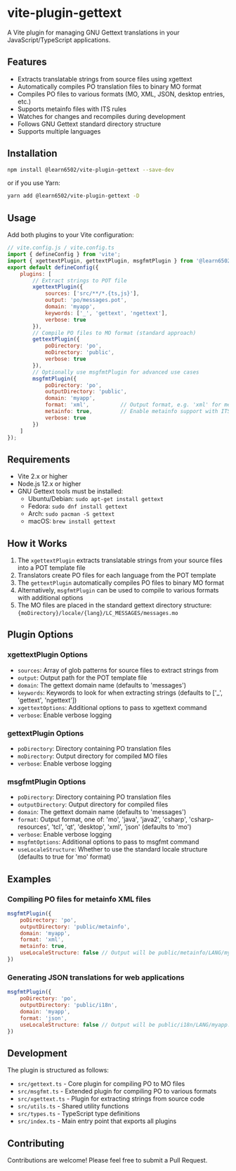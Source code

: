 # vite-plugin-gettext

A Vite plugin for managing GNU Gettext translations in your JavaScript/TypeScript applications.

## Features

- Extracts translatable strings from source files using xgettext
- Automatically compiles PO translation files to binary MO format
- Compiles PO files to various formats (MO, XML, JSON, desktop entries, etc.)
- Supports metainfo files with ITS rules
- Watches for changes and recompiles during development
- Follows GNU Gettext standard directory structure
- Supports multiple languages

## Installation

```bash
npm install @learn6502/vite-plugin-gettext --save-dev
```

or if you use Yarn:

```bash
yarn add @learn6502/vite-plugin-gettext -D
```

## Usage

Add both plugins to your Vite configuration:

```javascript
// vite.config.js / vite.config.ts
import { defineConfig } from 'vite';
import { xgettextPlugin, gettextPlugin, msgfmtPlugin } from '@learn6502/vite-plugin-gettext';
export default defineConfig({
    plugins: [
        // Extract strings to POT file
        xgettextPlugin({
            sources: ['src/**/*.{ts,js}'],
            output: 'po/messages.pot',
            domain: 'myapp',
            keywords: ['_', 'gettext', 'ngettext'],
            verbose: true
        }),
        // Compile PO files to MO format (standard approach)
        gettextPlugin({
            poDirectory: 'po',
            moDirectory: 'public',
            verbose: true
        }),
        // Optionally use msgfmtPlugin for advanced use cases
        msgfmtPlugin({
            poDirectory: 'po',
            outputDirectory: 'public',
            domain: 'myapp',
            format: 'xml',          // Output format, e.g. 'xml' for metainfo
            metainfo: true,         // Enable metainfo support with ITS rules
            verbose: true
        })
    ]
});
```

## Requirements

- Vite 2.x or higher
- Node.js 12.x or higher
- GNU Gettext tools must be installed:
  - Ubuntu/Debian: `sudo apt-get install gettext`
  - Fedora: `sudo dnf install gettext`
  - Arch: `sudo pacman -S gettext`
  - macOS: `brew install gettext`

## How it Works

1. The `xgettextPlugin` extracts translatable strings from your source files into a POT template file
2. Translators create PO files for each language from the POT template
3. The `gettextPlugin` automatically compiles PO files to binary MO format
4. Alternatively, `msgfmtPlugin` can be used to compile to various formats with additional options
5. The MO files are placed in the standard gettext directory structure:
   `{moDirectory}/locale/{lang}/LC_MESSAGES/messages.mo`

## Plugin Options

### xgettextPlugin Options

- `sources`: Array of glob patterns for source files to extract strings from
- `output`: Output path for the POT template file
- `domain`: The gettext domain name (defaults to 'messages')
- `keywords`: Keywords to look for when extracting strings (defaults to ['_', 'gettext', 'ngettext'])
- `xgettextOptions`: Additional options to pass to xgettext command
- `verbose`: Enable verbose logging

### gettextPlugin Options

- `poDirectory`: Directory containing PO translation files
- `moDirectory`: Output directory for compiled MO files
- `verbose`: Enable verbose logging

### msgfmtPlugin Options

- `poDirectory`: Directory containing PO translation files
- `outputDirectory`: Output directory for compiled files
- `domain`: The gettext domain name (defaults to 'messages')
- `format`: Output format, one of: 'mo', 'java', 'java2', 'csharp', 'csharp-resources', 'tcl', 'qt', 'desktop', 'xml', 'json' (defaults to 'mo')
- `verbose`: Enable verbose logging
- `msgfmtOptions`: Additional options to pass to msgfmt command
- `useLocaleStructure`: Whether to use the standard locale structure (defaults to true for 'mo' format)

## Examples

### Compiling PO files for metainfo XML files

```javascript
msgfmtPlugin({
    poDirectory: 'po',
    outputDirectory: 'public/metainfo',
    domain: 'myapp',
    format: 'xml',
    metainfo: true,
    useLocaleStructure: false // Output will be public/metainfo/LANG/myapp.xml
})
```

### Generating JSON translations for web applications

```javascript
msgfmtPlugin({
    poDirectory: 'po',
    outputDirectory: 'public/i18n',
    domain: 'myapp',
    format: 'json',
    useLocaleStructure: false // Output will be public/i18n/LANG/myapp.json
})
```

## Development

The plugin is structured as follows:

- `src/gettext.ts` - Core plugin for compiling PO to MO files
- `src/msgfmt.ts` - Extended plugin for compiling PO to various formats
- `src/xgettext.ts` - Plugin for extracting strings from source code
- `src/utils.ts` - Shared utility functions
- `src/types.ts` - TypeScript type definitions
- `src/index.ts` - Main entry point that exports all plugins

## Contributing

Contributions are welcome! Please feel free to submit a Pull Request.
